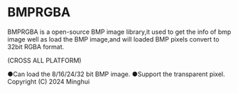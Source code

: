 # BMPRGBA
BMPRGBA is a open-source BMP image library,it used to get the info of bmp image well as load the BMP image,and will loaded BMP pixels convert to 32bit RGBA format.

(CROSS ALL PLATFORM)

●Can load the 8/16/24/32 bit BMP image.
●Support the transparent pixel.
Copyright (C) 2024 Minghui
